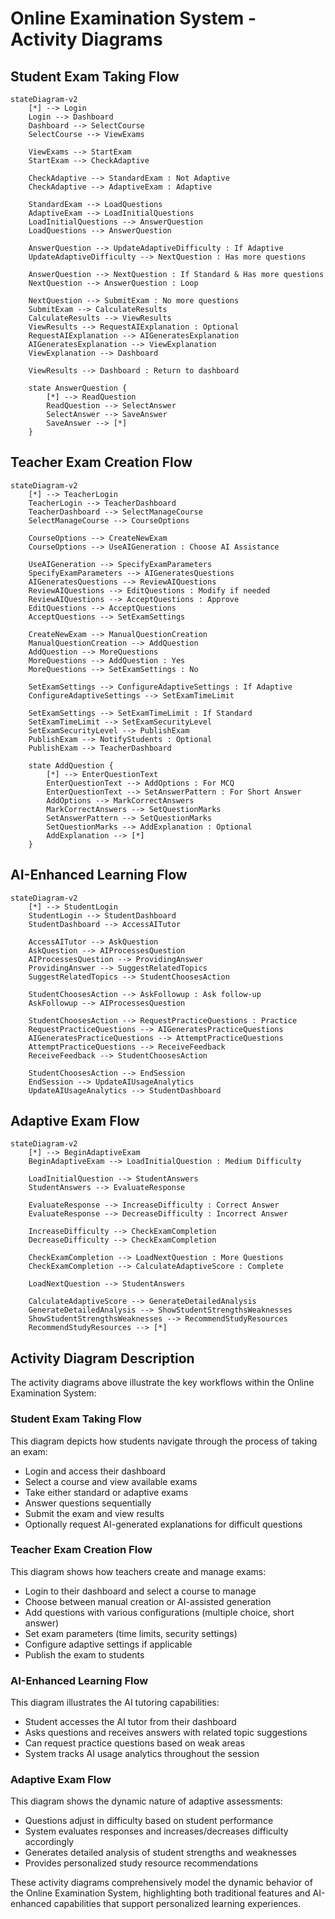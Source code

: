 # Online Examination System - Activity Diagrams

## Student Exam Taking Flow

```mermaid
stateDiagram-v2
    [*] --> Login
    Login --> Dashboard
    Dashboard --> SelectCourse
    SelectCourse --> ViewExams
    
    ViewExams --> StartExam
    StartExam --> CheckAdaptive
    
    CheckAdaptive --> StandardExam : Not Adaptive
    CheckAdaptive --> AdaptiveExam : Adaptive
    
    StandardExam --> LoadQuestions
    AdaptiveExam --> LoadInitialQuestions
    LoadInitialQuestions --> AnswerQuestion
    LoadQuestions --> AnswerQuestion
    
    AnswerQuestion --> UpdateAdaptiveDifficulty : If Adaptive
    UpdateAdaptiveDifficulty --> NextQuestion : Has more questions
    
    AnswerQuestion --> NextQuestion : If Standard & Has more questions
    NextQuestion --> AnswerQuestion : Loop
    
    NextQuestion --> SubmitExam : No more questions
    SubmitExam --> CalculateResults
    CalculateResults --> ViewResults
    ViewResults --> RequestAIExplanation : Optional
    RequestAIExplanation --> AIGeneratesExplanation
    AIGeneratesExplanation --> ViewExplanation
    ViewExplanation --> Dashboard
    
    ViewResults --> Dashboard : Return to dashboard
    
    state AnswerQuestion {
        [*] --> ReadQuestion
        ReadQuestion --> SelectAnswer
        SelectAnswer --> SaveAnswer
        SaveAnswer --> [*]
    }
```

## Teacher Exam Creation Flow

```mermaid
stateDiagram-v2
    [*] --> TeacherLogin
    TeacherLogin --> TeacherDashboard
    TeacherDashboard --> SelectManageCourse
    SelectManageCourse --> CourseOptions
    
    CourseOptions --> CreateNewExam
    CourseOptions --> UseAIGeneration : Choose AI Assistance
    
    UseAIGeneration --> SpecifyExamParameters
    SpecifyExamParameters --> AIGeneratesQuestions
    AIGeneratesQuestions --> ReviewAIQuestions
    ReviewAIQuestions --> EditQuestions : Modify if needed
    ReviewAIQuestions --> AcceptQuestions : Approve
    EditQuestions --> AcceptQuestions
    AcceptQuestions --> SetExamSettings
    
    CreateNewExam --> ManualQuestionCreation
    ManualQuestionCreation --> AddQuestion
    AddQuestion --> MoreQuestions
    MoreQuestions --> AddQuestion : Yes
    MoreQuestions --> SetExamSettings : No
    
    SetExamSettings --> ConfigureAdaptiveSettings : If Adaptive
    ConfigureAdaptiveSettings --> SetExamTimeLimit
    
    SetExamSettings --> SetExamTimeLimit : If Standard
    SetExamTimeLimit --> SetExamSecurityLevel
    SetExamSecurityLevel --> PublishExam
    PublishExam --> NotifyStudents : Optional
    PublishExam --> TeacherDashboard
    
    state AddQuestion {
        [*] --> EnterQuestionText
        EnterQuestionText --> AddOptions : For MCQ
        EnterQuestionText --> SetAnswerPattern : For Short Answer
        AddOptions --> MarkCorrectAnswers
        MarkCorrectAnswers --> SetQuestionMarks
        SetAnswerPattern --> SetQuestionMarks
        SetQuestionMarks --> AddExplanation : Optional
        AddExplanation --> [*]
    }
```

## AI-Enhanced Learning Flow

```mermaid
stateDiagram-v2
    [*] --> StudentLogin
    StudentLogin --> StudentDashboard
    StudentDashboard --> AccessAITutor
    
    AccessAITutor --> AskQuestion
    AskQuestion --> AIProcessesQuestion
    AIProcessesQuestion --> ProvidingAnswer
    ProvidingAnswer --> SuggestRelatedTopics
    SuggestRelatedTopics --> StudentChoosesAction
    
    StudentChoosesAction --> AskFollowup : Ask follow-up
    AskFollowup --> AIProcessesQuestion
    
    StudentChoosesAction --> RequestPracticeQuestions : Practice
    RequestPracticeQuestions --> AIGeneratesPracticeQuestions
    AIGeneratesPracticeQuestions --> AttemptPracticeQuestions
    AttemptPracticeQuestions --> ReceiveFeedback
    ReceiveFeedback --> StudentChoosesAction
    
    StudentChoosesAction --> EndSession
    EndSession --> UpdateAIUsageAnalytics
    UpdateAIUsageAnalytics --> StudentDashboard
```

## Adaptive Exam Flow

```mermaid
stateDiagram-v2
    [*] --> BeginAdaptiveExam
    BeginAdaptiveExam --> LoadInitialQuestion : Medium Difficulty
    
    LoadInitialQuestion --> StudentAnswers
    StudentAnswers --> EvaluateResponse
    
    EvaluateResponse --> IncreaseDifficulty : Correct Answer
    EvaluateResponse --> DecreaseDifficulty : Incorrect Answer
    
    IncreaseDifficulty --> CheckExamCompletion
    DecreaseDifficulty --> CheckExamCompletion
    
    CheckExamCompletion --> LoadNextQuestion : More Questions
    CheckExamCompletion --> CalculateAdaptiveScore : Complete
    
    LoadNextQuestion --> StudentAnswers
    
    CalculateAdaptiveScore --> GenerateDetailedAnalysis
    GenerateDetailedAnalysis --> ShowStudentStrengthsWeaknesses
    ShowStudentStrengthsWeaknesses --> RecommendStudyResources
    RecommendStudyResources --> [*]
```

## Activity Diagram Description

The activity diagrams above illustrate the key workflows within the Online Examination System:

### Student Exam Taking Flow
This diagram depicts how students navigate through the process of taking an exam:
- Login and access their dashboard
- Select a course and view available exams
- Take either standard or adaptive exams
- Answer questions sequentially
- Submit the exam and view results
- Optionally request AI-generated explanations for difficult questions

### Teacher Exam Creation Flow
This diagram shows how teachers create and manage exams:
- Login to their dashboard and select a course to manage
- Choose between manual creation or AI-assisted generation
- Add questions with various configurations (multiple choice, short answer)
- Set exam parameters (time limits, security settings)
- Configure adaptive settings if applicable
- Publish the exam to students

### AI-Enhanced Learning Flow
This diagram illustrates the AI tutoring capabilities:
- Student accesses the AI tutor from their dashboard
- Asks questions and receives answers with related topic suggestions
- Can request practice questions based on weak areas
- System tracks AI usage analytics throughout the session

### Adaptive Exam Flow
This diagram shows the dynamic nature of adaptive assessments:
- Questions adjust in difficulty based on student performance
- System evaluates responses and increases/decreases difficulty accordingly
- Generates detailed analysis of student strengths and weaknesses
- Provides personalized study resource recommendations

These activity diagrams comprehensively model the dynamic behavior of the Online Examination System, highlighting both traditional features and AI-enhanced capabilities that support personalized learning experiences. 